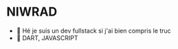 # NIWRAD
- 👋 Hé je suis un dev fullstack si j'ai bien compris le truc
- 🌱 DART, JAVASCRIPT

<!---
bacardevelopper/bacardevelopper is a ✨ special ✨ repository because its `README.md` (this file) appears on your GitHub profile.
You can click the Preview link to take a look at your changes.
--->
